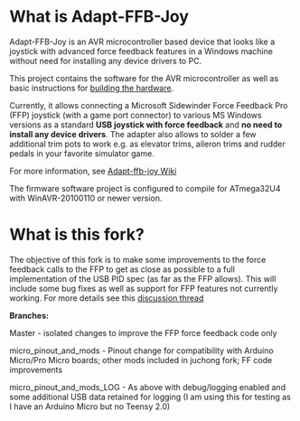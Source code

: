# What is Adapt-FFB-Joy #

Adapt-FFB-Joy is an AVR microcontroller based device that looks like a joystick with advanced force feedback features in a Windows machine without need for installing any device drivers to PC.

This project contains the software for the AVR microcontroller as well as basic instructions for [building the hardware](https://github.com/tloimu/adapt-ffb-joy/blob/wiki/HowToBuild.md).

Currently, it allows connecting a Microsoft Sidewinder Force Feedback Pro (FFP) joystick (with a game port connector) to various MS Windows versions as a standard **USB joystick with force feedback** and **no need to install any device drivers**. The adapter also allows to solder a few additional trim pots to work e.g. as elevator trims, aileron trims and rudder pedals in your favorite simulator game.

For more information, see [Adapt-ffb-joy Wiki](https://github.com/tloimu/adapt-ffb-joy/blob/wiki/README.md)

The firmware software project is configured to compile for ATmega32U4 with WinAVR-20100110 or newer version.

# What is this fork? #
The objective of this fork is to make some improvements to the force feedback calls to the FFP to get as close as possible to a full implementation of the USB PID spec (as far as the FFP allows). This will include some bug fixes as well as support for FFP features not currently working. For more details see this [discussion thread](https://github.com/tloimu/adapt-ffb-joy/discussions/45)

**Branches:**

Master - isolated changes to improve the FFP force feedback code only

micro_pinout_and_mods - Pinout change for compatibility with Arduino Micro/Pro Micro boards; other mods included in juchong fork; FF code improvements 

micro_pinout_and_mods_LOG - As above with debug/logging enabled and some additional USB data retained for logging (I am using this for testing as I have an Arduino Micro but no Teensy 2.0)